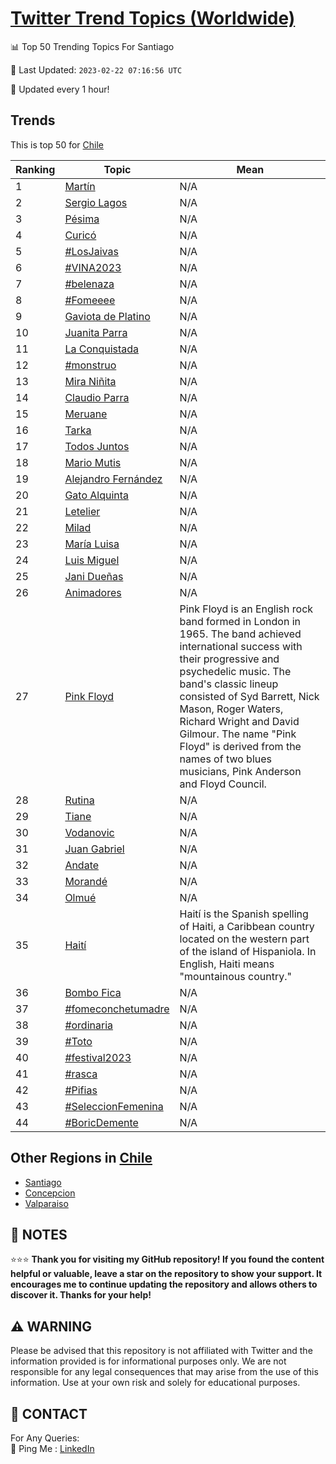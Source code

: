 [Twitter Trend Topics (Worldwide)](https://github.com/ErcinDedeoglu/Twitter-Trend-Topics)
==========


📊 Top 50 Trending Topics For Santiago

📆 Last Updated: `2023-02-22 07:16:56 UTC`

🔧 Updated every 1 hour!


## Trends

This is top 50 for [Chile](</Chile>)

| Ranking | Topic | Mean |
| ------- | ------------ | ------------ |
| 1 | [Martín](http://twitter.com/search?q=Mart%c3%adn) | N/A |
| 2 | [Sergio Lagos](http://twitter.com/search?q=Sergio+Lagos) | N/A |
| 3 | [Pésima](http://twitter.com/search?q=P%c3%a9sima) | N/A |
| 4 | [Curicó](http://twitter.com/search?q=Curic%c3%b3) | N/A |
| 5 | [#LosJaivas](http://twitter.com/search?q=%23LosJaivas) | N/A |
| 6 | [#VINA2023](http://twitter.com/search?q=%23VINA2023) | N/A |
| 7 | [#belenaza](http://twitter.com/search?q=%23belenaza) | N/A |
| 8 | [#Fomeeee](http://twitter.com/search?q=%23Fomeeee) | N/A |
| 9 | [Gaviota de Platino](http://twitter.com/search?q=Gaviota+de+Platino) | N/A |
| 10 | [Juanita Parra](http://twitter.com/search?q=Juanita+Parra) | N/A |
| 11 | [La Conquistada](http://twitter.com/search?q=La+Conquistada) | N/A |
| 12 | [#monstruo](http://twitter.com/search?q=%23monstruo) | N/A |
| 13 | [Mira Niñita](http://twitter.com/search?q=Mira+Ni%c3%b1ita) | N/A |
| 14 | [Claudio Parra](http://twitter.com/search?q=Claudio+Parra) | N/A |
| 15 | [Meruane](http://twitter.com/search?q=Meruane) | N/A |
| 16 | [Tarka](http://twitter.com/search?q=Tarka) | N/A |
| 17 | [Todos Juntos](http://twitter.com/search?q=Todos+Juntos) | N/A |
| 18 | [Mario Mutis](http://twitter.com/search?q=Mario+Mutis) | N/A |
| 19 | [Alejandro Fernández](http://twitter.com/search?q=Alejandro+Fern%c3%a1ndez) | N/A |
| 20 | [Gato Alquinta](http://twitter.com/search?q=Gato+Alquinta) | N/A |
| 21 | [Letelier](http://twitter.com/search?q=Letelier) | N/A |
| 22 | [Milad](http://twitter.com/search?q=Milad) | N/A |
| 23 | [María Luisa](http://twitter.com/search?q=Mar%c3%ada+Luisa) | N/A |
| 24 | [Luis Miguel](http://twitter.com/search?q=Luis+Miguel) | N/A |
| 25 | [Jani Dueñas](http://twitter.com/search?q=Jani+Due%c3%b1as) | N/A |
| 26 | [Animadores](http://twitter.com/search?q=Animadores) | N/A |
| 27 | [Pink Floyd](http://twitter.com/search?q=Pink+Floyd) | Pink Floyd is an English rock band formed in London in 1965. The band achieved international success with their progressive and psychedelic music. The band's classic lineup consisted of Syd Barrett, Nick Mason, Roger Waters, Richard Wright and David Gilmour. The name "Pink Floyd" is derived from the names of two blues musicians, Pink Anderson and Floyd Council. |
| 28 | [Rutina](http://twitter.com/search?q=Rutina) | N/A |
| 29 | [Tiane](http://twitter.com/search?q=Tiane) | N/A |
| 30 | [Vodanovic](http://twitter.com/search?q=Vodanovic) | N/A |
| 31 | [Juan Gabriel](http://twitter.com/search?q=Juan+Gabriel) | N/A |
| 32 | [Andate](http://twitter.com/search?q=Andate) | N/A |
| 33 | [Morandé](http://twitter.com/search?q=Morand%c3%a9) | N/A |
| 34 | [Olmué](http://twitter.com/search?q=Olmu%c3%a9) | N/A |
| 35 | [Haití](http://twitter.com/search?q=Hait%c3%ad) | Haití is the Spanish spelling of Haiti, a Caribbean country located on the western part of the island of Hispaniola. In English, Haiti means "mountainous country." |
| 36 | [Bombo Fica](http://twitter.com/search?q=Bombo+Fica) | N/A |
| 37 | [#fomeconchetumadre](http://twitter.com/search?q=%23fomeconchetumadre) | N/A |
| 38 | [#ordinaria](http://twitter.com/search?q=%23ordinaria) | N/A |
| 39 | [#Toto](http://twitter.com/search?q=%23Toto) | N/A |
| 40 | [#festival2023](http://twitter.com/search?q=%23festival2023) | N/A |
| 41 | [#rasca](http://twitter.com/search?q=%23rasca) | N/A |
| 42 | [#Pifias](http://twitter.com/search?q=%23Pifias) | N/A |
| 43 | [#SeleccionFemenina](http://twitter.com/search?q=%23SeleccionFemenina) | N/A |
| 44 | [#BoricDemente](http://twitter.com/search?q=%23BoricDemente) | N/A |



## Other Regions in [Chile](</Chile>)

* [Santiago](</Chile/Santiago.md>)
* [Concepcion](</Chile/Concepcion.md>)
* [Valparaiso](</Chile/Valparaiso.md>)



## 📝 NOTES

⭐⭐⭐ **Thank you for visiting my GitHub repository! If you found the content helpful or valuable, leave a star on the repository to show your support. It encourages me to continue updating the repository and allows others to discover it. Thanks for your help!**


## ⚠️ WARNING

Please be advised that this repository is not affiliated with Twitter and the information provided is for informational purposes only. We are not responsible for any legal consequences that may arise from the use of this information. Use at your own risk and solely for educational purposes.


## 📨 CONTACT

 For Any Queries:  
            🏓 Ping Me : [LinkedIn](https://www.linkedin.com/in/ercindedeoglu/)
